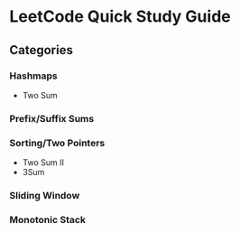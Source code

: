 # LeetCode Quick Study Guide

## Categories

### Hashmaps
* Two Sum

### Prefix/Suffix Sums

### Sorting/Two Pointers
* Two Sum II
* 3Sum

### Sliding Window

### Monotonic Stack

